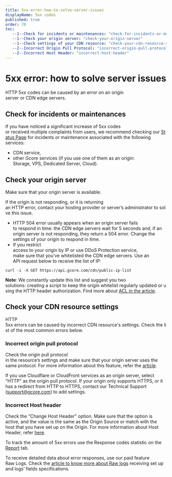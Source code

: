 ```yaml
---
title: 5xx-error-how-to-solve-server-issues
displayName: 5xx codes
published: true
order: 70
toc:
   --1--Check for incidents or maintenances: "check-for-incidents-or-maintenances"
   --1--Check your origin server: "check-your-origin-server"
   --1--Check settings of your CDN resource: "check-your-cdn-resource-settings"
   --2--Incorrect Origin Pull Protocol: "incorrect-origin-pull-protocol"
   --2--Incorrect Host Header: "incorrect-host-header"
---
```

# 5xx error: how to solve server issues

HTTP 5xx codes can be caused by an error on an origin server or CDN edge servers.

## Check for incidents or maintenances

If you have noticed a significant increase of 5xx codes or received multiple complaints from users, we recommend checking our <a href="https://status.gcore.com/" target="_blank">Status Page</a> for incidents or maintenance associated with the following services: 

- CDN service,
- other Gcore services (if you use one of them as an origin: Storage, VPS, Dedicated Server, Cloud). 

## Check your origin server

Make sure that your origin server is available.

If the origin is not responding, or it is returning an HTTP error, contact your hosting provider or server’s administrator to solve this issue. 

- HTTP 504 error usually appears when an origin server fails to respond in time: the CDN edge servers wait for 5 seconds and, if an origin server is not responding, they return a 504 error. Change the settings of your origin to respond in time. 
- If you restrict access to your origin by IP or use DDoS Protection service,  make sure that you’ve whitelisted the CDN edge servers. Use an API request below to receive the list of IP: 

```
curl -i -X GET https://api.gcore.com/cdn/public-ip-list
```

**Note**: We constantly update this list and suggest you two solutions: creating a script to keep the origin whitelist regularly updated or using the HTTP header authorization. Find more about <a href="https://gcore.com/docs/cdn/getting-started/configure-an-origin/add-cdn-servers-to-the-origin-acl-whitelist" target="_blank">ACL in the article</a>. 

## Check your CDN resource settings  

HTTP 5xx errors can be caused by incorrect CDN resource's settings. Check the list of the most common errors below.

### Incorrect origin pull protocol 

Check the origin pull protocol in the resource’s settings and make sure that your origin server uses the same protocol. For more information about this feature, refer the <a href="https://gcore.com/docs/cdn/cdn-resource-options/general/specify-an-origin-and-the-origin-pull-protocol" target="_blank">article</a>.

If you use Cloudflare or CloudFront services as an origin server, select "HTTP" as the origin pull protocol. If your origin only supports HTTPS, or it has a redirect from HTTP to HTTPS, contact our Technical Support ([support@gcore.com](mailto:support@gcore.com)) to add settings. 

### Incorrect Host header

Check the "Change Host Header" option. Make sure that the option is active, and the value is the same as the Origin Source or match with the host that you have set up on the Origin. For more information about Host Header, refer <a href="https://gcore.com/docs/cdn/cdn-resource-options/http-headers/configure-and-check-the-host-header" target="_blank">here</a>. 

To track the amount of 5xx errors use the Response codes statistic on the <a href="https://gcore.com/docs/cdn/view-statistics-of-a-cdn-resource" target="_blank">Report</a> tab. 

To receive detailed data about error responses, use our paid feature Raw Logs. Check the <a href="https://gcore.com/docs/cdn/logs/raw-logs-export-cdn-resource-logs-to-your-storage" target="_blank">article to know more about Raw logs</a> receiving set up and logs’ fields specifications.